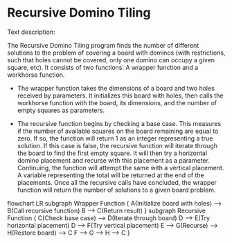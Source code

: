 
# Recursive Domino Tiling

Text description:

The Recursive Domino Tiling program finds the number of different solutions to the problem of covering a board with dominos (with restrictions, such that holes cannot be covered, only one domino can occupy a given square, etc). It consists of two functions: A wrapper function and a workhorse function. 

* The wrapper function takes the dimensions of a board and two holes received by parameters. It initializes this board with holes, then calls the workhorse function with the board, its dimensions, and the number of empty squares as parameters.

* The recursive function begins by checking a base case. This measures if the number of available squares on the board remaining are equal to zero. If so, the function will return 1 as an integer representing a true solution. If this case is false, the recursive function will iterate through the board to find the first empty square. It will then try a horizontal domino placement and recurse with this placement as a parameter. Continuing, the function will attempt the same with a vertical placement. A variable representing the total will be returned at the end of the placements. Once all the recursive calls have concluded, the wrapper function will return the number of solutions to a given board problem.


flowchart LR
    subgraph Wrapper Function {
        A(Initialize board with holes) --> B(Call recursive function)
        B --> C(Return result)
    }
    subgraph Recursive Function {
        C(Check base case) --> D(Iterate through board)
        D --> E(Try horizontal placement)
        D --> F(Try vertical placement)
        E --> G(Recurse) --> H(Restore board) --> C
        F --> G --> H --> C
    }